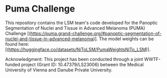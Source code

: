 # Puma Challenge
This repository contains the LSM team's code developed for the Panoptic Segmentation of Nuclei and Tissue in Advanced Melanoma (PUMA) Challenge [(https://puma.grand-challenge.org/#panoptic-segmentation-of-nuclei-and-tissue-in-advanced-melanoma)]. The model weights can be found here: [(https://huggingface.co/datasets/NiToLSM/PumaWeightsNiTo_LSM)].

Acknowledgment:
This project has been conducted through a joint WWTF-funded project (Grant ID: 10.47379/LS23006) between the Medical University of Vienna and Danube Private University.
